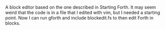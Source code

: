 A block editor based on the one described in Starting Forth. It may seem weird that the code is in a file that I edited with vim, but I needed a starting point. Now I can run gforth and include blockedit.fs to then edit Forth in blocks.
